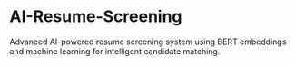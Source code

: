 # AI-Resume-Screening
 Advanced AI-powered resume screening system using BERT embeddings and machine learning for intelligent candidate matching.
